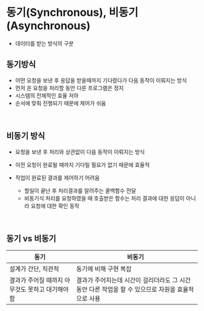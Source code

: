 # 동기(Synchronous), 비동기(Asynchronous)

- 데이터를 받는 방식의 구분

## 동기방식

- 어떤 요청을 보낸 후 응답을 받을때까지 기다렸다가 다음 동작이 이뤄지는 방식
- 먼저 온 요청을 처리할 동안 다른 프로그램은 정지
- 시스템의 전체적인 효율 저하
- 순서에 맞춰 진행되기 때문에 제어가 쉬움

<br />

## 비동기 방식

- 요청을 보낸 후 처리와 상관없이 다음 동작이 이뤄지는 방식

- 이전 요청이 완료될 때까지 기다릴 필요가 없기 때문에 효율적
- 작업이 완료된 결과를 제어하기 어려움
  - 할일이 끝난 후 처리결과를 알려주는 콜백함수 전달
  - 비동기식 처리를 요청하였을 때 호출받은 함수는 처리 결과에 대한 응답이 아니라 요청에 대한 확인 동작

<br />

## 동기 vs 비동기

| 동기                                             | 비동기                                                       |
| ------------------------------------------------ | ------------------------------------------------------------ |
| 설계가 간단, 직관적                              | 동기에 비해 구현 복잡                                        |
| 결과가 주어질 때까지 아무것도 못하고 대기해야 함 | 결과가 주어지는데 시간이 걸리더라도 그 시간 동안 다른 작업을 할 수 있으므로 자원을 효율적으로 사용 |

